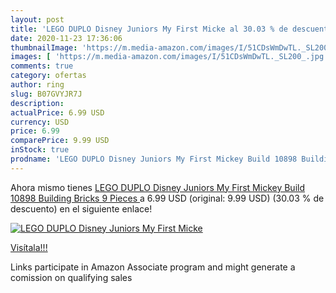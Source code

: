 ```yaml
---
layout: post
title: 'LEGO DUPLO Disney Juniors My First Micke al 30.03 % de descuento'
date: 2020-11-23 17:36:06
thumbnailImage: 'https://m.media-amazon.com/images/I/51CDsWmDwTL._SL200_.jpg'
images: [ 'https://m.media-amazon.com/images/I/51CDsWmDwTL._SL200_.jpg' ]
comments: true
category: ofertas
author: ring
slug: B07GVYJR7J
description:
actualPrice: 6.99 USD
currency: USD
price: 6.99
comparePrice: 9.99 USD
inStock: true
prodname: 'LEGO DUPLO Disney Juniors My First Mickey Build 10898 Building Bricks  9 Pieces '
---
```


Ahora mismo tienes [LEGO DUPLO Disney Juniors My First Mickey Build 10898 Building Bricks  9 Pieces ](https://www.amazon.com/dp/B07GVYJR7J/?tag=tolees-20) a 6.99 USD (original: 9.99 USD) (30.03 %  de descuento) en el siguiente enlace!

[![LEGO DUPLO Disney Juniors My First Micke](https://m.media-amazon.com/images/I/51CDsWmDwTL._SL200_.jpg)](https://www.amazon.com/dp/B07GVYJR7J/?tag=tolees-20)

[Visítala!!!](https://www.amazon.com/dp/B07GVYJR7J/?tag=tolees-20)

Links participate in Amazon Associate program and might generate a comission on qualifying sales
